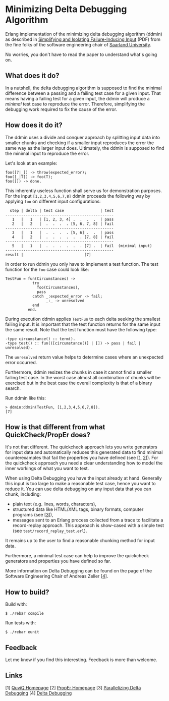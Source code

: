 Minimizing Delta Debugging Algorithm
====================================

Erlang implementation of the minimizing delta debugging algorithm (ddmin) 
as described in [Simplifying and Isolating Failure-Inducing Input](http://www.st.cs.uni-saarland.de/papers/tse2002/tse2002.pdf) (PDF)
from the fine folks of the software engineering chair of [Saarland University](http://www.st.cs.uni-saarland.de/).

No worries, you don't have to read the paper to understand what's going on.

What does it do?
----------------

In a nutshell, the delta debugging algorithm is supposed to find the minimal difference 
between a passing and a failing test case for a given input. That means having a failing test for a given input,
the ddmin will produce a *minimal* test case to reproduce the error. 
Therefore, simplifying the debugging work required to fix the cause of the error. 


How does it do it?
------------------

The ddmin uses a divide and conquer approach by splitting input data into smaller chunks and checking if 
a smaller input reproduces the error the same way as the larger input does. 
Ultimately, the ddmin is supposed to find the minimal input to reproduce the error.

Let's look at an example:

    foo([7|_]) -> throw(expected_error);
    foo([_|T]) -> foo(T);
    foo([]) -> done.

This inherently useless function shall serve us for demonstration purposes. For the input `[1,2,3,4,5,6,7,8]` 
ddmin proceeds the following way by applying `foo` on different input configurations:

      step | delta | test case                | test
    ------------------------------------------------
       1   |   1   | [1, 2, 3, 4] .  .  .  .  | pass
       2   |   2   |  .  .  .  . [5, 6, 7, 8] | fail
    ------------------------------------------------
       3   |   1   |  .  .  .  . [5, 6] .  .  | pass
       4   |   2   |  .  .  .  .  .  . [7, 8] | fail
    ------------------------------------------------
       5   |   1   |  .  .  .  .  .  . [7] .  | fail  (minimal input)
    ------------------------------------------------
    result |                           [7] 


In order to run ddmin you only have to implement a test function. The test function for the `foo` case could look like:

    TestFun = fun(Circumstances) ->
                try
                  foo(Circumstances),
                  pass
                catch _:expected_error -> fail;
                      _:_ -> unresolved
                end
              end.

During execution ddmin applies `TestFun` to each delta seeking the smallest failing input. 
It is important that the test function returns for the same input the same result.
Note that the test function must have the following type:

    -type circumstance() :: term().
    -type test() :: fun(([circumstance()] | []) -> pass | fail | unresolved).

The `unresolved` return value helps to determine cases where an unexpected error occurred.

Furthermore, ddmin resizes the chunks in case it cannot find a smaller failing test case.
In the worst case almost all combination of chunks will be exercised but in the best case the 
overall complexity is that of a binary search.

Run ddmin like this:

    > ddmin:ddmin(TestFun, [1,2,3,4,5,6,7,8]).
    [7]

How is that different from what QuickCheck/PropEr does?
--------------------------------------------------------

It's not that different. The quickcheck approach lets you write generators for input data and 
automatically reduces this generated data to find minimal counterexamples that fail the properties
you have defined (see [[1](http://www.quviq.com/), [2](http://proper.softlab.ntua.gr/)]). 
For the quickcheck approach you need a clear understanding how 
to model the inner workings of what you want to test. 

When using Delta Debugging you have the input already at hand.
Generally this input is too large to make a reasonable test case, hence you want to reduce it.
You can use delta debugging on any input data that you can chunk, including: 

* plain text (e.g. lines, words, characters),
* structured data like HTML/XML tags, binary formats, computer programs (see [[3](http://blog.regehr.org/archives/749)]),
* messages sent to an Erlang process collected from a trace to facilitate a record-replay approach. 
  This approach is show-cased with a simple test (see `test/record_replay_test.erl`).

It remains up to the user to find a reasonable chunking method for input data. 

Furthermore, a minimal test case can help to improve the quickcheck generators and properties you have defined so far.

More information on Delta Debugging can be found on the page of the
Software Engineering Chair of Andreas Zeller [[4](http://www.st.cs.uni-saarland.de/dd/)]. 


How to build?
-------------

Build with: 

    $ ./rebar compile

Run tests with:
    
    $ ./rebar eunit


Feedback
--------

Let me know if you find this interesting. Feedback is more than welcome.

Links
----- 
\[1\] [QuviQ Homepage](http://www.quviq.com/)
\[2\] [PropEr Homepage](http://proper.softlab.ntua.gr/)
\[3\] [Parallelizing Delta Debugging](http://blog.regehr.org/archives/749)
\[4\] [Delta Debugging](http://www.st.cs.uni-saarland.de/dd/) 

